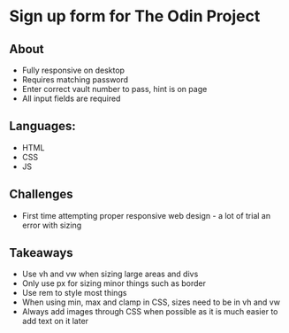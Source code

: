 <h1>Sign up form for The Odin Project </h1>

<h2>About</h2>
<ul>
    <li>Fully responsive on desktop</li>
    <li>Requires matching password</li>
    <li>Enter correct vault number to pass, hint is on page</li>
    <li>All input fields are required</li>

</ul>
<h2>Languages:</h2>
<ul>
    <li>HTML</li>
    <li>CSS</li>
    <li>JS</li>
</ul>
<h2>Challenges</h2>
<ul>
    <li>First time attempting proper responsive web design - a lot of trial an error with sizing</li>
</ul>
<h2>Takeaways</h2>
<ul>
    <li>Use vh and vw when sizing large areas and divs</li>
    <li>Only use px for sizing minor things such as border</li>
    <li>Use rem to style most things</li>
    <li>When using min, max and clamp in CSS, sizes need to be in vh and vw</li>
    <li>Always add images through CSS when possible as it is much easier to add text on it later</li>
</ul>

